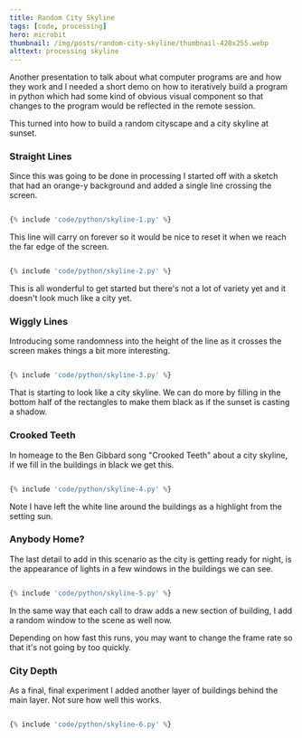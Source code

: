 ```yaml
---
title: Random City Skyline
tags: [code, processing]
hero: microbit
thumbnail: /img/posts/random-city-skyline/thumbnail-420x255.webp
alttext: processing skyline
---
```


Another presentation to talk about what computer programs are and how they work and I needed a short demo on how to iteratively build
a program in python which had some kind of obvious visual component so that changes to the program would be reflected in the remote session.

This turned into how to build a random cityscape and a city skyline at sunset.

### Straight Lines

Since this was going to be done in processing I started off with a sketch that had an orange-y background and added a single line crossing the
screen.

```python

{% include 'code/python/skyline-1.py' %}

```

This line will carry on forever so it would be nice to reset it when we reach the far edge of the screen.

```python

{% include 'code/python/skyline-2.py' %}

```

This is all wonderful to get started but there's not a lot of variety yet and it doesn't look much like a city yet.

### Wiggly Lines

Introducing some randomness into the height of the line as it crosses the screen makes things a bit more interesting.

```python

{% include 'code/python/skyline-3.py' %}

```

That is starting to look like a city skyline. We can do more by filling in the bottom half of the rectangles to make them
black as if the sunset is casting a shadow.

### Crooked Teeth

In homeage to the Ben Gibbard song "Crooked Teeth" about a city skyline, if we fill in the buildings in black we get this.

```python

{% include 'code/python/skyline-4.py' %}

```

Note I have left the white line around the buildings as a highlight from the setting sun.

### Anybody Home?

The last detail to add in this scenario as the city is getting ready for night, is the appearance of lights in a few windows in the
buildings we can see.

```python

{% include 'code/python/skyline-5.py' %}

```

In the same way that each call to draw adds a new section of building, I add a random window to the scene as well now.

Depending on how fast this runs, you may want to change the frame rate so that it's not going by too quickly.

### City Depth

As a final, final experiment I added another layer of buildings behind the main layer. Not sure how well this works.

```python

{% include 'code/python/skyline-6.py' %}

```
